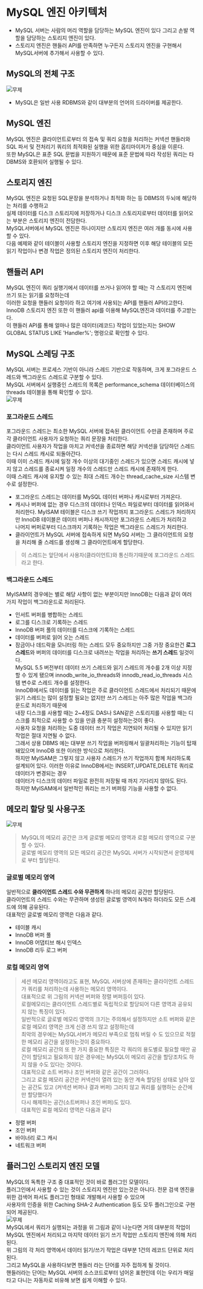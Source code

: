 # MySQL 엔진 아키텍처
- MySQL 서버는 사람의 머리 역할을 담당하는 MySQL 엔진이 있다 그리고 손발 역할을 담당하는 스토리지 엔진이 있다.
- 스토리지 엔진은 핸들러 API를 만족하면 누구든지 스토리지 엔진을 구현해서 MySQL서버에 추가해서 사용할 수 있다.

## MySQL의 전체 구조
![무제](https://user-images.githubusercontent.com/23313008/168823048-ece35174-e284-4760-8f4b-35546efc67ce.png)  
- MySQL은 일반 사용 RDBMS와 같이 대부분의 언어의 드라이버를 제공한다.
## MySQL 엔진
MySQL 엔진은 클라이언트로부터 의 접속 및 쿼리 요청을 처리하는 커넥션 핸들러와 SQL 파서 및 전처리기 쿼리의 최적화된 실행을 위한 옵티마이저가 중심을 이룬다.  
또한 MySQL은 표준 SQL 문법을 지원하기 때문에 표준 문법에 따라 작성된 쿼리는 타 DBMS와 호환되어 실행될 수 있다.
## 스토리지 엔진
MySQL 엔진은 요청된 SQL문장을 분석하거나 최적화 하는 등 DBMS의 두뇌에 해당하는 처리를 수행하고  
실제 데이터를 디스크 스토리지에 저장하거나 디스크 스토리지로부터 데이터를 읽어오는 부분은 스토리지 엔진이 전담한다.  
MySQL서버에서 MySQL 엔진은 하나이지만 스토리지 엔진은 여러 개를 동시에 사용할 수 있다.  
다음 예제와 같이 테이블이 사용할 스토리지 엔진을 지정하면 이후 해당 테이블의 모든 읽기 작업이나 변경 작업은 정의된 스토리지 엔진이 처리한다.  
## 핸들러 API
MySQL 엔진이 쿼리 실행기에서 데이터를 쓰거나 읽어야 할 때는 각 스토리지 엔진에 쓰기 또는 읽기를 요청하는데  
이러한 요청을 핸들러 요청이라 하고 여기에 사용되는 API를 핸들러 API라고한다.  
InnoDB 스토리지 엔진 또한 이 핸들러 api를 이용해 MySQL엔진과 데이터를 주고받는다.  
이 핸들러 API를 통해 얼마나 많은 데이터(레코드) 작업이 있었는지는 SHOW GLOBAL STATUS LIKE 'Handler%'; 명령으로 확인할 수 있다.  
## MySQL 스레딩 구조
MySQL 서버는 프로세스 기반이 아니라 스레드 기반으로 작동하며, 크게 포그라운드 스레드와 백그라운드 스레드로 구분할 수 있다.  
MySQL 서버에서 실행중인 스레드의 목록은 performance_schema 데이터베이스의 threads 테이블을 통해 확인할 수 있다.  
![무제](https://user-images.githubusercontent.com/23313008/168829240-18d6060e-a297-461b-921f-9e07228b5f01.png)  
### 포그라운드 스레드
포그라운드 스레드는 최소한 MySQL 서버에 접속된 클라이언트 수만큼 존재하며 주로 각 클라이언트 사용자가 요청하는 쿼리 문장을 처리한다.  
클라이언트 사용자가 작업을 마치고 커넥션을 종료하면 해당 커넥션을 담당하던 스레드는 다시 스레드 캐시로 되돌아간다.  
이때 이미 스레드 캐시에 일정 개수 이상의 대기중인 스레드가 있으면 스레드 캐시에 넣지 않고 스레드를 종료시켜 일정 개수의 스레드만 스레드 캐시에 존재하게 한다.  
이때 스레드 캐시에 유지할 수 있는 최대 스레드 개수는 thread_cache_size 시스템 변수로 설정한다.  
- 포그라운드 스레드는 데이터를 MySQL 데이터 버퍼나 캐시로부터 가져온다.
- 캐시나 버퍼에 없는 경우 디스크의 데이터나 인덱스 파일로부터 데이터를 읽어와서 처리한다.
MyISAM 테이블은 디스크 쓰기 작업까지 포그라운드 스레드가 처리하지만 InnoDB 테이블은 데이터 버퍼나 캐시까지만 포그라운드 스레드가 처리하고  
나머지 버퍼로부터 디스크까지 기록하는 작업은 백그라운드 스레드가 처리한다.  
- 클라이언트가 MySQL 서버에 접속하게 되면 MySQ 서버는 그 클라이언트의 요청을 처리해 줄 스레드를 생성해 그 클라이언트에게 할당한다.
> 이 스레드는 앞단에서 사용자(클라이언트)와 통신하기때문에 포그라운드 스레드라고 한다.
### 백그라운드 스레드
MyISAM의 경우에는 별로 해당 사항이 없는 부분이지만 InnoDB는 다음과 같이 여러 가지 작업이 백그라운드로 처리된다.  
- 인서트 버퍼를 병합하는 스레드
- 로그를 디스크로 기록하는 스레드
- InnoDB 버퍼 풀의 데이터를 디스크에 기록하는 스레드
- 데이터를 버퍼로 읽어 오는 스레드
- 잠금이나 데드락을 모니터링 하는 스레드
모두 중요하지만 그중 가장 중요한건 **로그 스레드**와 버퍼의 데이터를 디스크로 내려쓰는 작업을 처리하는 **쓰기 스레드** 일것이다.  
MySQL 5.5 버전부터 데이터 쓰기 스레드와 읽기 스레드의 개수를 2개 이상 지정할 수 있게 됐으며 innodb_write_io_threads와 innodb_read_io_threads 시스템 변수로 스레드 개수를 설정한다.  
InnoDB에서도 데이터를 읽는 작업은 주로 클라이언트 스레드에서 처리되기 때문에 읽기 스레드는 많이 설정할 필요는 없지만 쓰기 스레드는 아주 많은 작업을 백그라운드로 처리하기 때문에  
내장 디스크를 사용할 때는 2~4정도 DAS나 SAN같은 스토리지를 사용할 때는 디스크를 최적으로 사용할 수 있을 만큼 충분히 설정하는것이 좋다.  
사용자 요청을 처리하는 도중 데이터 쓰기 작업은 지연되어 처리될 수 있지만 읽기 작업은 절대 지연될 수 없다.  
그래서 상용 DBMS 에는 대부분 쓰기 작업을 버퍼링해서 일괄처리하는 기능이 탑재돼있으며 InnoDB 또한 이러한 방식으로 처리한다.  
하지만 MyISAM은 그렇지 않고 사용자 스레드가 쓰기 작업까지 함께 처리하도록 설계되어 있다. 이러한 이유로 InnoDB에서는 INSERT,UPDATE,DELETE 쿼리로 데이터가 변경되는 경우  
데이터가 디스크의 데이터 파일로 완전히 저장될 때 까지 기다리지 않아도 된다.  
하지만 MyISAM에서 일반적인 쿼리는 쓰기 버퍼링 기능을 사용할 수 없다.  
## 메모리 할당 및 사용구조
![무제](https://user-images.githubusercontent.com/23313008/168834016-816430eb-d993-4408-9392-66ec504467bd.png)  
> MySQL의 메모리 공간은 크게 글로벌 메모리 영역과 로컬 메모리 영역으로 구분할 수 있다.  
글로벌 메모리 영역의 모든 메모리 공간은 MySQL 서버가 시작되면서 운영체제로 부터 할당된다.  
### 글로벌 메모리 영역
일반적으로 **클라이언트 스레드 수와 무관하게** 하나의 메모리 공간만 할당된다.  
클라이언트의 스레드 수와는 무관하며 생성된 글로벌 영역이 N개라 하더라도 모든 스레드에 의해 공유된다.  
대표적인 글로벌 메모리 영역은 다음과 같다.  
- 테이블 캐시
- InnoDB 버퍼 풀
- InnoDB 어댑티브 해시 인덱스
- InnoDB 리두 로그 버퍼
### 로컬 메모리 영역
> 세션 메모리 영역이라고도 표현, MySQL 서버상에 존재하는 클라이언트 스레드가 쿼리를 처리하는데 사용하는 메모리 영역이다.  
대표적으로 위 그림의 커넥션 버퍼와 정렬 버퍼등이 있다.  
로컬메모리는 클라이언트 스레드별로 독립적으로 할당되어 다른 영역과 공유되지 않는 특징이 있다.  
일반적으로 글로벌 메모리 영역의 크기는 주의해서 설정하지만 소트 버퍼와 같은 로컬 메모리 영역은 크게 신경 쓰지 않고 설정하는데  
최악의 경우에는 MySQL서버가 메모리 부족으로 멈춰 버릴 수 도 있으므로 적절한 메모리 공간을 설정하는것이 중요하다.  
로컬 메모리 공간의 또 한 가지 중요한 특징은 각 쿼리의 용도별로 필요할 때만 공간이 할당되고 필요하지 않은 경우에는 MySQL이 메모리 공간을 할당조차도 하지 않을 수도 있다는 것이다.  
대표적으로 소트 버퍼나 조인 버퍼와 같은 공간이 그러하다.  
그리고 로컬 메모리 공간은 커넥션이 열려 있는 동안 계속 할당된 상태로 남아 있는 공간도 있고 (커넥션 버퍼나 결과 버퍼) 그러지 않고 쿼리를 실행하는 순간에만 할당했다가  
다시 해제하는 공간(소트버퍼나 조인 버퍼)도 있다.  
대표적인 로컬 메모리 영역은 다음과 같다  
- 정렬 버퍼
- 조인 버퍼
- 바이너리 로그 캐시
- 네트워크 버퍼
## 플러그인 스토리지 엔진 모델
MySQL의 독특한 구조 중 대표적인 것이 바로 플러그인 모델이다.  
플러그인에서 사용할 수 있는 것이 스토리지 엔진만 있는것은 아니다. 전문 검색 엔진을 위한 검색어 파서도 플러그인 형태로 개발해서 사용할 수 있으며  
사용자의 인증을 위한 Caching SHA-2 Authentication 등도 모두 플러그인으로 구현되어 제공된다.  
![무제](https://user-images.githubusercontent.com/23313008/169070324-d0b3f65e-4c85-450c-80c8-345bb528f2a0.png)  
MySQL에서 쿼리가 실행되는 과정을 위 그림과 같이 나눈다면 거의 대부분의 작업이 MySQL 엔진에서 처리되고 마지막 데이터 읽기 쓰기 작업만 스토리지 엔진에 의해 처리된다.  
위 그림의 각 처리 영역에서 데이터 읽기/쓰기 작업은 대부분 1건의 레코드 단위로 처리된다.  
그리고 MySQL을 사용하다보면 핸들러 라는 단어를 자주 접하게 될 것이다.  
핸들러라는 단어는 MySQL 서버의 소스코드로부터 넘어온 표현인데 이는 우리가 매일 타고 다니는 자동차로 비유해 보면 쉽게 이해할 수 있다.  

